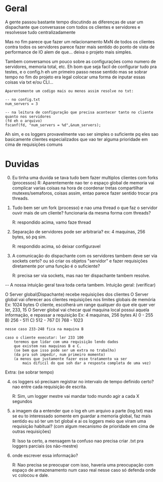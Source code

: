 # Geral

A gente passou bastante tempo discutindo as diferenças de usar um dispachante que
    conversasse com todos os clientes e servidores e resolvesse tudo centralizadamente

Mas no fim parece que fazer um relacionamento MxN de todos os clientes contra todos os servidores
    parece fazer mais sentido do ponto de vista de performance de IO
    alem de que... deixa o projeto mais simples.

Tambem conversamos um pouco sobre as configurações como
    numero de servidores, memoria total, etc.
    Eh bom que seja facil de configurar tudo pra testes,
    e o config.h eh um primeiro passo nesse sentido
    mas se sobrar tempo no fim do projeto era legal
    colocar uma forma de inputar essas coisas via txt
    e/ou CLI...

    Aparentemente um codigo mais ou menos assim resolve no txt:

    -- no config.txt
    num_servers = 3

    -- na leitura de configuração que precisa acontecer tanto no cliente quanto nos servidores
    (fd eh o arquivo)
    fscanf(fd, "num_servers = %d",&num_servers);

Ah sim, e os loggers provavelmente vao ser simples o suficiente
    pq eles sao basicamente clientes especializados
    que vao ter alguma prioridade em cima de requisições comuns


# Duvidas

0) Eu tinha uma duvida se tava tudo bem fazer multiplos clientes com forks (processos)
R: Aparentemente nao ter o espaço global de memoria vai complicar varias coisas na hora de coordenar tretas
    compartilhar mutexes/semaforos, coisas assim,
    entao parece fazer sentido trocar pra threads.


1) Tudo bem ser um fork (processo) e nao uma thread
    o que faz o servidor ouvir mais de um cliente?
    funcionaria da mesma forma com threads?

    R: respondido acima, vamo faze thread

2) Separação de servidores pode ser arbitraria?
    ex: 4 maquinas, 256 bytes, só pq sim.

    R: respondido acima, só deixar configuravel

3) A comunicação do dispachante com os servidores tambem
    deve ser via sockets certo?
        ou só criar os objetos "servidor"
        e fazer requisições diretamente por uma função
        é o suficiente?

    R: precisa ser via sockets, mas nao ter dispachante tambem resolve.


-- A nossa intuição geral tava toda certa tambem.
Intuição geral: (verificar)

O Server global(Dispachante) recebe requisições dos clientes
O Server global vai oferecer aos clientes requisições nos limites globais de memória
    Ex: 1024 bytes
O cliente, escolherá um range qualquer do que ele quer ver
    ler, 233, 15
O Server global vai checar qual maquina local possui aquela informação, e repassar a requisição
    Ex: 4 maquinas, 256 bytes
        A)   0 -  255
        B) 256 -  511
        C) 512 -  767
        D) 768 - 1023

    nesse caso 233-248 fica na maquina B

    caso o cliente executar: ler 233 100
        teremos que lidar com uma requisição lendo dados
        que existem nas maquinas B e C.
        (se bem que isso pode ser um extra no trabalho)
        (da pra soh impedir, num primeiro momento)
        (a menos que justamente fazer esse tratamento va ser
            mais dificil do que soh dar a resposta completa de uma vez)


Extra: (se sobrar tempo)

4) os loggers só precisam registrar no intervalo de tempo definido certo?
    nao entre cada requisição de escrita.

    R: Sim, um logger mestre vai mandar todo mundo agir a cada X segundos

5) a imagem da a entender que o log eh um arquivo a parte (log.txt)
    mas se eu to interessado somente em guardar a memoria global,
    faz mais sentido eu só ter um txt global
    e ai os loggers meio que viram uma requisição habitual?
        (com algum mecanismo de prioridade em cima de outras requisições)

    R: Isso ta certo, a mensagem ta confuso
        nao precisa criar .txt pra loggers parciais (os não-mestre)

6) onde escrever essa informação?

    R: Nao precisa se preocupar com isso,
        haveria uma preocupação com espaço de armazenamento num caso real
        nesse caso só defenda onde vc colocou e dale.
